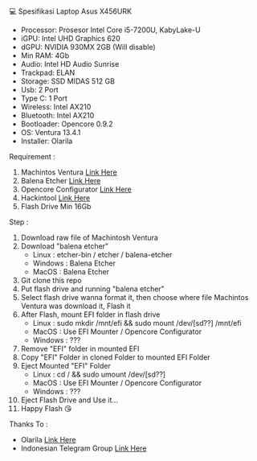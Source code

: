 💻 Spesifikasi Laptop Asus X456URK
- Processor: Prosesor Intel Core i5-7200U, KabyLake-U
- iGPU: Intel UHD Graphics 620
- dGPU: NVIDIA 930MX 2GB (Will disable)
- Min RAM: 4Gb
- Audio: Intel HD Audio Sunrise
- Trackpad: ELAN
- Storage: SSD MIDAS 512 GB
- Usb: 2 Port
- Type C: 1 Port
- Wireless: Intel AX210
- Bluetooth: Intel AX210
- Bootloader: Opencore 0.9.2
- OS: Ventura 13.4.1
- Installer: Olarila

Requirement :
1. Machintos Ventura [Link Here](https://www.olarila.com/topic/6278-olarila-vanilla-images-macos-installer/)
2. Balena Etcher [Link Here](https://etcher.balena.io/#download-etcher)
3. Opencore Configurator [Link Here](https://mackie100projects.altervista.org/download/occ/)
4. Hackintool [Link Here](https://github.com/benbaker76/Hackintool/releases)
5. Flash Drive Min 16Gb

Step :
1. Download raw file of Machintosh Ventura
2. Download "balena etcher"
    - Linux : etcher-bin / etcher / balena-etcher
    - Windows : Balena Etcher 
    - MacOS : Balena Etcher
3. Git clone this repo
4. Put flash drive and running "balena etcher"
5. Select flash drive wanna format it, then choose where file Machintos Ventura was download it, Flash it
6. After Flash, mount EFI folder in flash drive
    - Linux : sudo mkdir /mnt/efi && sudo mount /dev/[sd??] /mnt/efi
    - MacOS : Use EFI Mounter / Opencore Configurator
    - Windows : ???
7. Remove "EFI" folder in mounted EFI
8. Copy "EFI" Folder in cloned Folder to mounted EFI Folder
9. Eject Mounted "EFI" Folder
    - Linux : cd / && sudo umount /dev/[sd??]
    - MacOS : Use EFI Mounter / Opencore Configurator
    - Windows : ???
10. Eject Flash Drive and Use it...
11. Happy Flash 😘

Thanks To :
- Olarila [Link Here](https://www.olarila.com/)
- Indonesian Telegram Group [Link Here](https://t.me/HackintoshLover)
